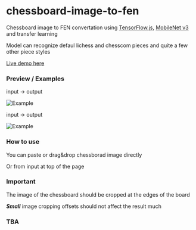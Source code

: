 # chessboard-image-to-fen

Chessboard image to FEN convertation using [TensorFlow.js](https://www.tensorflow.org/js), [MobileNet v3](https://tfhub.dev/google/tfjs-model/imagenet/mobilenet_v3_small_100_224/feature_vector/5/default/1) and transfer learning

Model can recognize defaul lichess and chesscom pieces and quite a few other piece styles 

[Live demo here](https://truekendor.github.io/chessboard-image-to-fen/)

### Preview / Examples

input -> output

![Example](https://github.com/truekendor/chessboard-image-to-fen/blob/main/preview/preview_1.webp)

input -> output

![Example](https://github.com/truekendor/chessboard-image-to-fen/blob/main/preview/preview_2.webp)

### How to use

You can paste or drag&drop chessborad image directly 

Or from input at top of the page

### Important 

The image of the chessboard should be cropped at the edges of the board

***Small*** image cropping offsets should not affect the result much

### TBA
